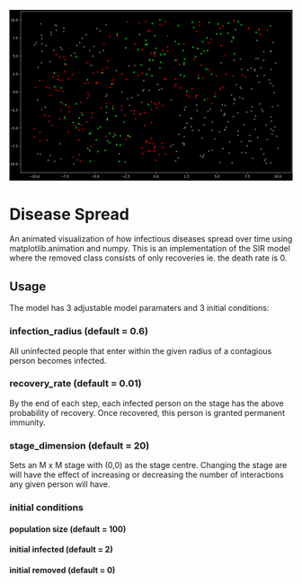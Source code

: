 ![infected and recovered](https://github.com/mkhalai/Disease-Spread/blob/master/model.png)
# Disease Spread
An animated visualization of how infectious diseases spread over time using matplotlib.animation and numpy.
This is an implementation of the SIR model where the removed class consists of only recoveries ie. the death rate is 0.

## Usage
The model has 3 adjustable model paramaters and 3 initial conditions:
### infection_radius (default = 0.6)
All uninfected people that enter within the given radius of a contagious person becomes infected.
### recovery_rate (default = 0.01)
By the end of each step, each infected person on the stage has the above probability of recovery. Once recovered, this person is granted permanent immunity.
### stage_dimension (default = 20)
Sets an M x M stage with (0,0) as the stage centre. Changing the stage are will have the effect of increasing or decreasing the number of interactions any given person will have.
### initial conditions
#### population size (default = 100) 
#### initial infected (default = 2) 
#### initial removed (default = 0)






